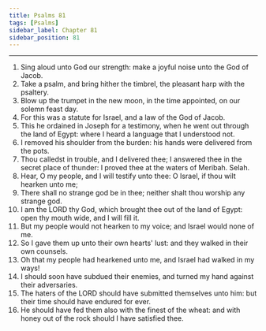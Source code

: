 ```yaml
---
title: Psalms 81
tags: [Psalms]
sidebar_label: Chapter 81
sidebar_position: 81
---
```


---
1. Sing aloud unto God our strength: make a joyful noise unto the God of Jacob.
2. Take a psalm, and bring hither the timbrel, the pleasant harp with the psaltery.
3. Blow up the trumpet in the new moon, in the time appointed, on our solemn feast day.
4. For this was a statute for Israel, and a law of the God of Jacob.
5. This he ordained in Joseph for a testimony, when he went out through the land of Egypt: where I heard a language that I understood not.
6. I removed his shoulder from the burden: his hands were delivered from the pots.
7. Thou calledst in trouble, and I delivered thee; I answered thee in the secret place of thunder: I proved thee at the waters of Meribah. Selah.
8. Hear, O my people, and I will testify unto thee: O Israel, if thou wilt hearken unto me;
9. There shall no strange god be in thee; neither shalt thou worship any strange god.
10. I am the LORD thy God, which brought thee out of the land of Egypt: open thy mouth wide, and I will fill it.
11. But my people would not hearken to my voice; and Israel would none of me.
12. So I gave them up unto their own hearts' lust: and they walked in their own counsels.
13. Oh that my people had hearkened unto me, and Israel had walked in my ways!
14. I should soon have subdued their enemies, and turned my hand against their adversaries.
15. The haters of the LORD should have submitted themselves unto him: but their time should have endured for ever.
16. He should have fed them also with the finest of the wheat: and with honey out of the rock should I have satisfied thee.